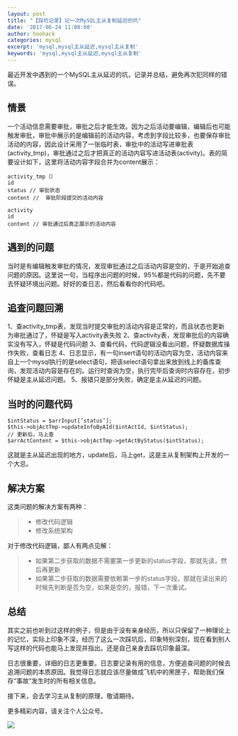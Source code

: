 ```yaml
---
layout: post
title: "【踩坑记录】记一次MySQL主从复制延迟的坑"
date: '2017-06-24 11:00:00'
author: hoohack
categories: mysql
excerpt: 'mysql,mysql主从延迟,mysql主从复制'
keywords: 'mysql,mysql主从延迟,mysql主从复制'
---
```


最近开发中遇到的一个MySQL主从延迟的坑，记录并总结，避免再次犯同样的错误。

## 情景
一个活动信息需要审批，审批之后才能生效。因为之后活动要编辑，编辑后也可能触发审批，审批中展示的是编辑前的活动内容，考虑到字段比较多，也要保存审批活动的内容，因此设计采用了一张临时表，审批中的活动写进审批表(activity_tmp)，审批通过之后才把真正的活动内容写进活动表(activity)。表的简要设计如下，这里将活动内容字段合并为content展示：
    
    activity_tmp（）
    id
    status // 审批状态    
    content //  审批阶段提交的活动内容

    activity
    id
    content // 审批通过后真正展示的活动内容

<!--more-->

## 遇到的问题
当时是有编辑触发审批的情况，发现审批通过之后活动内容是空的，于是开始追查问题的原因。这里说一句，当程序出问题的时候，95%都是代码的问题，先不要去怀疑环境出问题。好好的查日志，然后看看你的代码吧。

## 追查问题回溯
1、查activity_tmp表，发现当时提交审批的活动内容是正常的，而且状态也更新为审批通过了，怀疑是写入activity表失败
2、查activity表，发现审批后的内容确实没有写入，怀疑是代码问题
3、查看代码，代码逻辑没看出问题，怀疑数据库操作失败，查看日志
4、日志显示，有一句insert语句的活动内容为空，活动内容来自上一个mysql执行的是select语句，把该select语句拿出来放到线上的备库查询，发现活动内容是存在的。运行时查询为空，执行完毕后查询时内容存在，初步怀疑是主从延迟问题。
5、报错只是部分失败，确定是主从延迟的问题。

## 当时的问题代码

    $intStatus = $arrInput[‘status’];
    $this->objActTmp->updateInfoByAId($intActId, $intStatus);
    // 更新后，马上查
    $arrActContent = $this->objActTmp->getActByStatus($intStatus);

这就是主从延迟出现的地方，update后，马上get，这是主从复制架构上开发的一个大忌。

## 解决方案

这类问题的解决方案有两种：

> * 修改代码逻辑
> * 修改系统架构

对于修改代码逻辑，鄙人有两点见解：

> * 如果第二步获取的数据不需要第一步更新的status字段，那就先读，然后再更新
> * 如果第二步获取的数据需要依赖第一步的status字段，那就在读出来的时候先判断是否为空，如果是空的，报错，下一次重试。

## 总结
其实之前也听到过这样的例子，但是由于没有亲身经历，所以只保留了一种理论上的记忆，实际上印象不深，经历了这么一次踩坑后，印象特别深刻，现在看到别人写这样的代码也能马上发现并指出。还是自己亲身去踩坑印象最深。

日志很重要，详细的日志更重要。日志要记录有用的信息，方便追查问题的时候去追溯问题的本质原因。我觉得日志就应该尽量做成飞机中的黑匣子，帮助我们保存“事故“发生时的所有相关信息。

接下来，会去学习主从复制的原理，敬请期待。

更多精彩内容，请关注个人公众号。

![](http://7u2eqw.com1.z0.glb.clouddn.com/qrcode_for_gh_4906075ba3ae_258.jpg)